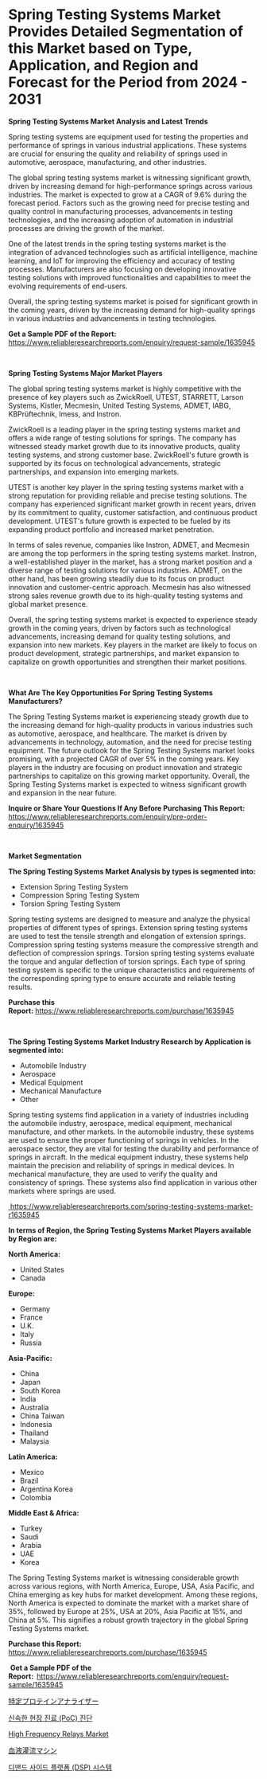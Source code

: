 <p><h1>Spring Testing Systems Market Provides Detailed Segmentation of this Market based on Type, Application, and Region and Forecast for the Period from 2024 - 2031</h1></p><p><strong>Spring Testing Systems Market Analysis and Latest Trends</strong></p>
<p><p>Spring testing systems are equipment used for testing the properties and performance of springs in various industrial applications. These systems are crucial for ensuring the quality and reliability of springs used in automotive, aerospace, manufacturing, and other industries.</p><p>The global spring testing systems market is witnessing significant growth, driven by increasing demand for high-performance springs across various industries. The market is expected to grow at a CAGR of 9.6% during the forecast period. Factors such as the growing need for precise testing and quality control in manufacturing processes, advancements in testing technologies, and the increasing adoption of automation in industrial processes are driving the growth of the market.</p><p>One of the latest trends in the spring testing systems market is the integration of advanced technologies such as artificial intelligence, machine learning, and IoT for improving the efficiency and accuracy of testing processes. Manufacturers are also focusing on developing innovative testing solutions with improved functionalities and capabilities to meet the evolving requirements of end-users.</p><p>Overall, the spring testing systems market is poised for significant growth in the coming years, driven by the increasing demand for high-quality springs in various industries and advancements in testing technologies.</p></p>
<p><strong>Get a Sample PDF of the Report:&nbsp;</strong> <a href="https://www.reliableresearchreports.com/enquiry/request-sample/1635945">https://www.reliableresearchreports.com/enquiry/request-sample/1635945</a></p>
<p>&nbsp;</p>
<p><strong>Spring Testing Systems Major Market Players</strong></p>
<p><p>The global spring testing systems market is highly competitive with the presence of key players such as ZwickRoell, UTEST, STARRETT, Larson Systems, Kistler, Mecmesin, United Testing Systems, ADMET, IABG, KBPrüftechnik, Imess, and Instron.</p><p>ZwickRoell is a leading player in the spring testing systems market and offers a wide range of testing solutions for springs. The company has witnessed steady market growth due to its innovative products, quality testing systems, and strong customer base. ZwickRoell's future growth is supported by its focus on technological advancements, strategic partnerships, and expansion into emerging markets.</p><p>UTEST is another key player in the spring testing systems market with a strong reputation for providing reliable and precise testing solutions. The company has experienced significant market growth in recent years, driven by its commitment to quality, customer satisfaction, and continuous product development. UTEST's future growth is expected to be fueled by its expanding product portfolio and increased market penetration.</p><p>In terms of sales revenue, companies like Instron, ADMET, and Mecmesin are among the top performers in the spring testing systems market. Instron, a well-established player in the market, has a strong market position and a diverse range of testing solutions for various industries. ADMET, on the other hand, has been growing steadily due to its focus on product innovation and customer-centric approach. Mecmesin has also witnessed strong sales revenue growth due to its high-quality testing systems and global market presence.</p><p>Overall, the spring testing systems market is expected to experience steady growth in the coming years, driven by factors such as technological advancements, increasing demand for quality testing solutions, and expansion into new markets. Key players in the market are likely to focus on product development, strategic partnerships, and market expansion to capitalize on growth opportunities and strengthen their market positions.</p></p>
<p>&nbsp;</p>
<p><strong>What Are The Key Opportunities For Spring Testing Systems Manufacturers?</strong></p>
<p><p>The Spring Testing Systems market is experiencing steady growth due to the increasing demand for high-quality products in various industries such as automotive, aerospace, and healthcare. The market is driven by advancements in technology, automation, and the need for precise testing equipment. The future outlook for the Spring Testing Systems market looks promising, with a projected CAGR of over 5% in the coming years. Key players in the industry are focusing on product innovation and strategic partnerships to capitalize on this growing market opportunity. Overall, the Spring Testing Systems market is expected to witness significant growth and expansion in the near future.</p></p>
<p><strong>Inquire or Share Your Questions If Any Before Purchasing This Report:</strong> <a href="https://www.reliableresearchreports.com/enquiry/pre-order-enquiry/1635945">https://www.reliableresearchreports.com/enquiry/pre-order-enquiry/1635945</a></p>
<p>&nbsp;</p>
<p><strong>Market Segmentation</strong></p>
<p><strong>The Spring Testing Systems Market Analysis by types is segmented into:</strong></p>
<p><ul><li>Extension Spring Testing System</li><li>Compression Spring Testing System</li><li>Torsion Spring Testing System</li></ul></p>
<p><p>Spring testing systems are designed to measure and analyze the physical properties of different types of springs. Extension spring testing systems are used to test the tensile strength and elongation of extension springs. Compression spring testing systems measure the compressive strength and deflection of compression springs. Torsion spring testing systems evaluate the torque and angular deflection of torsion springs. Each type of spring testing system is specific to the unique characteristics and requirements of the corresponding spring type to ensure accurate and reliable testing results.</p></p>
<p><strong>Purchase this Report:&nbsp;</strong><a href="https://www.reliableresearchreports.com/purchase/1635945">https://www.reliableresearchreports.com/purchase/1635945</a></p>
<p>&nbsp;</p>
<p><strong>The Spring Testing Systems Market Industry Research by Application is segmented into:</strong></p>
<p><ul><li>Automobile Industry</li><li>Aerospace</li><li>Medical Equipment</li><li>Mechanical Manufacture</li><li>Other</li></ul></p>
<p><p>Spring testing systems find application in a variety of industries including the automobile industry, aerospace, medical equipment, mechanical manufacture, and other markets. In the automobile industry, these systems are used to ensure the proper functioning of springs in vehicles. In the aerospace sector, they are vital for testing the durability and performance of springs in aircraft. In the medical equipment industry, these systems help maintain the precision and reliability of springs in medical devices. In mechanical manufacture, they are used to verify the quality and consistency of springs. These systems also find application in various other markets where springs are used.</p></p>
<p><a href="https://www.reliableresearchreports.com/spring-testing-systems-market-r1635945">&nbsp;https://www.reliableresearchreports.com/spring-testing-systems-market-r1635945</a></p>
<p><strong>In terms of Region, the Spring Testing Systems Market Players available by Region are:</strong></p>
<p>
    <p> <strong> North America: </strong>
        <ul>
            <li>United States</li>
            <li>Canada</li>
        </ul>
        </p> 
    <p> <strong> Europe: </strong>
        <ul>
            <li>Germany</li>
            <li>France</li>
            <li>U.K.</li>
            <li>Italy</li>
            <li>Russia</li>
        </ul>
        </p> 
    <p> <strong> Asia-Pacific: </strong>
        <ul>
            <li>China</li>
            <li>Japan</li>
            <li>South Korea</li>
            <li>India</li>
            <li>Australia</li>
            <li>China Taiwan</li>
            <li>Indonesia</li>
            <li>Thailand</li>
            <li>Malaysia</li>
        </ul>
        </p> 
    <p> <strong> Latin America: </strong>
        <ul>
            <li>Mexico</li>
            <li>Brazil</li>
            <li>Argentina Korea</li>
            <li>Colombia</li>
        </ul>
        </p> 
    <p> <strong> Middle East & Africa: </strong>
        <ul>
            <li>Turkey</li>
            <li>Saudi</li>
            <li>Arabia</li>
            <li>UAE</li>
            <li>Korea</li>
        </ul>
    </p>
    </p>
<p><p>The Spring Testing Systems market is witnessing considerable growth across various regions, with North America, Europe, USA, Asia Pacific, and China emerging as key hubs for market development. Among these regions, North America is expected to dominate the market with a market share of 35%, followed by Europe at 25%, USA at 20%, Asia Pacific at 15%, and China at 5%. This signifies a robust growth trajectory in the global Spring Testing Systems market.</p></p>
<p><strong>Purchase this Report: </strong><a href="https://www.reliableresearchreports.com/purchase/1635945">https://www.reliableresearchreports.com/purchase/1635945</a></p>
<p>&nbsp;<strong>Get a Sample PDF of the Report:&nbsp;&nbsp;</strong><a href="https://www.reliableresearchreports.com/enquiry/request-sample/1635945">https://www.reliableresearchreports.com/enquiry/request-sample/1635945</a></p>
<p><strong></strong></p>
<p><p><a href="https://github.com/DanykaKilback/Market-Research-Report-List-1/blob/main/448755592128.md">特定プロテインアナライザー</a></p><p><a href="https://github.com/mofijurk071/Market-Research-Report-List-1/blob/main/471464983463.md">신속한 현장 진료 (PoC) 진단</a></p><p><a href="https://issuu.com/reportprime-2/docs/high-frequency-relays-market-size-2030.pptx">High Frequency Relays Market</a></p><p><a href="https://github.com/GiovaniLeannon/Market-Research-Report-List-1/blob/main/763519192127.md">血液灌流マシン</a></p><p><a href="https://github.com/mpodehpw07370073/Market-Research-Report-List-2/blob/main/313988584022.md">디맨드 사이드 플랫폼 (DSP) 시스템</a></p></p>